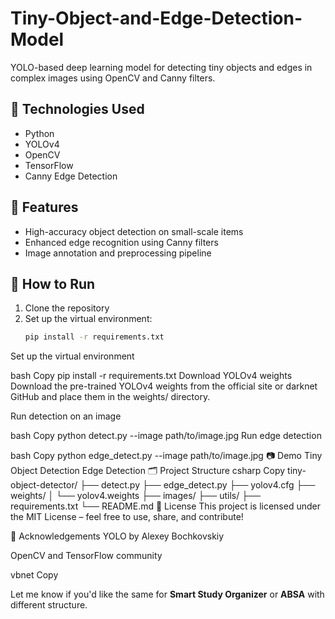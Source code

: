 # Tiny-Object-and-Edge-Detection-Model
YOLO-based deep learning model for detecting tiny objects and edges in complex images using OpenCV and Canny filters.

## 🔧 Technologies Used
- Python
- YOLOv4
- OpenCV
- TensorFlow
- Canny Edge Detection

## 📌 Features
- High-accuracy object detection on small-scale items
- Enhanced edge recognition using Canny filters
- Image annotation and preprocessing pipeline

## 🚀 How to Run
1. Clone the repository
2. Set up the virtual environment:
   ```bash
   pip install -r requirements.txt
Set up the virtual environment

bash
Copy
pip install -r requirements.txt
Download YOLOv4 weights
Download the pre-trained YOLOv4 weights from the official site or darknet GitHub and place them in the weights/ directory.

Run detection on an image

bash
Copy
python detect.py --image path/to/image.jpg
Run edge detection

bash
Copy
python edge_detect.py --image path/to/image.jpg
📷 Demo
Tiny Object Detection	Edge Detection
🗂 Project Structure
csharp
Copy
tiny-object-detector/
├── detect.py
├── edge_detect.py
├── yolov4.cfg
├── weights/
│   └── yolov4.weights
├── images/
├── utils/
├── requirements.txt
└── README.md
📄 License
This project is licensed under the MIT License – feel free to use, share, and contribute!

🙌 Acknowledgements
YOLO by Alexey Bochkovskiy

OpenCV and TensorFlow community

vbnet
Copy

Let me know if you'd like the same for **Smart Study Organizer** or **ABSA** with different structure.
